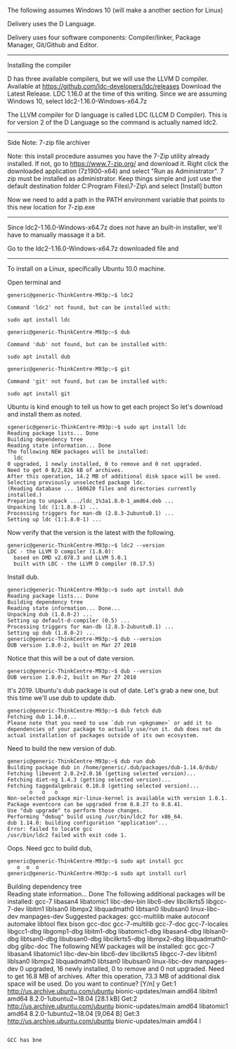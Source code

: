 

The following assumes Windows 10 (will make a another section for Linux)

Delivery uses the D Language.

Delivery uses four software components: Compiler/linker, Package Manager, Git/Github and Editor.


***
Installing the compiler

D has three available compilers, but we will use the LLVM D compiler.  Available at  https://github.com/ldc-developers/ldc/releases
Download the Latest Release. LDC 1.16.0 at the time of this writing. Since we are assuming Windows 10, select ldc2-1.16.0-Windows-x64.7z

The LLVM compiler for D language is called LDC (LLCM D Compiler). This is for version 2 of the D Language so the command is actually named ldc2. 

***
Side Note: 7-zip file archiver

Note: this install procedure assumes you have the 7-Zip utility already installed. If not, go to https://www.7-zip.org/ and download it. Right click the downloaded application (7z1900-x64) and select "Run as Administrator".  7 zip must be installed as administrator. Keep things simple and just use the default destination folder C:Program Files\7-Zip\ and select [Install] button

Now we need to add a path in the PATH environment variable that points to this new location for 7-zip.exe



***






Since ldc2-1.16.0-Windows-x64.7z does not have an built-in installer, we'll have to manually massage it a bit.

Go to the ldc2-1.16.0-Windows-x64.7z downloaded file and 




***



























To install on a Linux, specifically Ubuntu 10.0 machine.

Open terminal and

```
generic@generic-ThinkCentre-M93p:~$ ldc2

Command 'ldc2' not found, but can be installed with:

sudo apt install ldc

generic@generic-ThinkCentre-M93p:~$ dub

Command 'dub' not found, but can be installed with:

sudo apt install dub

generic@generic-ThinkCentre-M93p:~$ git

Command 'git' not found, but can be installed with:

sudo apt install git
```
Ubuntu is kind enough to tell us how to get each project 
So let's download and install them as noted.

```
sgeneric@generic-ThinkCentre-M93p:~$ sudo apt install ldc
Reading package lists... Done
Building dependency tree       
Reading state information... Done
The following NEW packages will be installed:
  ldc
0 upgraded, 1 newly installed, 0 to remove and 0 not upgraded.
Need to get 0 B/2,826 kB of archives.
After this operation, 14.2 MB of additional disk space will be used.
Selecting previously unselected package ldc.
(Reading database ... 160620 files and directories currently installed.)
Preparing to unpack .../ldc_1%3a1.8.0-1_amd64.deb ...
Unpacking ldc (1:1.8.0-1) ...
Processing triggers for man-db (2.8.3-2ubuntu0.1) ...
Setting up ldc (1:1.8.0-1) ...
```
Now verify that the version is the latest with the following.

```
generic@generic-ThinkCentre-M93p:~$ ldc2 --version
LDC - the LLVM D compiler (1.8.0):
  based on DMD v2.078.3 and LLVM 5.0.1
  built with LDC - the LLVM D compiler (0.17.5)
```
Install dub. 

```
generic@generic-ThinkCentre-M93p:~$ sudo apt install dub
Reading package lists... Done
Building dependency tree       
Reading state information... Done...
Unpacking dub (1.8.0-2) ...
Setting up default-d-compiler (0.5) ...
Processing triggers for man-db (2.8.3-2ubuntu0.1) ...
Setting up dub (1.8.0-2) ...
generic@generic-ThinkCentre-M93p:~$ dub --version
DUB version 1.8.0-2, built on Mar 27 2018
```
Notice that this will be a out of date version.

```
generic@generic-ThinkCentre-M93p:~$ dub --version
DUB version 1.8.0-2, built on Mar 27 2018
```

It's 2019. Ubuntu's dub package is out of date. Let's grab a new one, but this time we'll use dub to update dub.

```
generic@generic-ThinkCentre-M93p:~$ dub fetch dub
Fetching dub 1.14.0...
Please note that you need to use `dub run <pkgname>` or add it to dependencies of your package to actually use/run it. dub does not do actual installation of packages outside of its own ecosystem.
```
Need to build the new version of dub.
```
generic@generic-ThinkCentre-M93p:~$ dub run dub
Building package dub in /home/generic/.dub/packages/dub-1.14.0/dub/
Fetching libevent 2.0.2+2.0.16 (getting selected version)...
Fetching diet-ng 1.4.3 (getting selected version)...
Fetching taggedalgebraic 0.10.8 (getting selected version)...
       o   o   o
Non-selected package mir-linux-kernel is available with version 1.0.1.
Package eventcore can be upgraded from 0.8.27 to 0.8.41.
Use "dub upgrade" to perform those changes.
Performing "debug" build using /usr/bin/ldc2 for x86_64.
dub 1.14.0: building configuration "application"...
Error: failed to locate gcc
/usr/bin/ldc2 failed with exit code 1.
```

Oops. Need gcc to build dub,

```
generic@generic-ThinkCentre-M93p:~$ sudo apt install gcc
   o  o  o
generic@generic-ThinkCentre-M93p:~$ sudo apt install curl
```

Building dependency tree       
Reading state information... Done
The following additional packages will be installed:
  gcc-7 libasan4 libatomic1 libc-dev-bin libc6-dev libcilkrts5 libgcc-7-dev libitm1 liblsan0 libmpx2 libquadmath0 libtsan0
  libubsan0 linux-libc-dev manpages-dev
Suggested packages:
  gcc-multilib make autoconf automake libtool flex bison gcc-doc gcc-7-multilib gcc-7-doc gcc-7-locales libgcc1-dbg libgomp1-dbg
  libitm1-dbg libatomic1-dbg libasan4-dbg liblsan0-dbg libtsan0-dbg libubsan0-dbg libcilkrts5-dbg libmpx2-dbg libquadmath0-dbg
  glibc-doc
The following NEW packages will be installed:
  gcc gcc-7 libasan4 libatomic1 libc-dev-bin libc6-dev libcilkrts5 libgcc-7-dev libitm1 liblsan0 libmpx2 libquadmath0 libtsan0
  libubsan0 linux-libc-dev manpages-dev
0 upgraded, 16 newly installed, 0 to remove and 0 not upgraded.
Need to get 16.8 MB of archives.
After this operation, 73.3 MB of additional disk space will be used.
Do you want to continue? [Y/n] y
Get:1 http://us.archive.ubuntu.com/ubuntu bionic-updates/main amd64 libitm1 amd64 8.2.0-1ubuntu2~18.04 [28.1 kB]
Get:2 http://us.archive.ubuntu.com/ubuntu bionic-updates/main amd64 libatomic1 amd64 8.2.0-1ubuntu2~18.04 [9,064 B]
Get:3 http://us.archive.ubuntu.com/ubuntu bionic-updates/main amd64 l
```

GCC has bne


